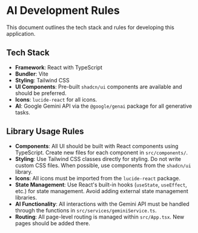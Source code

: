 # AI Development Rules

This document outlines the tech stack and rules for developing this application.

## Tech Stack

-   **Framework**: React with TypeScript
-   **Bundler**: Vite
-   **Styling**: Tailwind CSS
-   **UI Components**: Pre-built `shadcn/ui` components are available and should be preferred.
-   **Icons**: `lucide-react` for all icons.
-   **AI**: Google Gemini API via the `@google/genai` package for all generative tasks.

## Library Usage Rules

-   **Components**: All UI should be built with React components using TypeScript. Create new files for each component in `src/components/`.
-   **Styling**: Use Tailwind CSS classes directly for styling. Do not write custom CSS files. When possible, use components from the `shadcn/ui` library.
-   **Icons**: All icons must be imported from the `lucide-react` package.
-   **State Management**: Use React's built-in hooks (`useState`, `useEffect`, etc.) for state management. Avoid adding external state management libraries.
-   **AI Functionality**: All interactions with the Gemini API must be handled through the functions in `src/services/geminiService.ts`.
-   **Routing**: All page-level routing is managed within `src/App.tsx`. New pages should be added there.